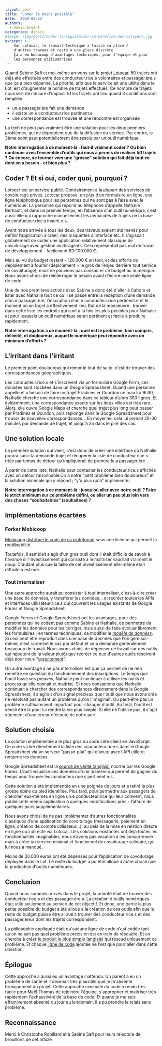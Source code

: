 ```yaml
---
layout: post
title: "Coder le moins possible"
date: '2020-01-23'
authors:
  - david.bruant
categories: dinsic
#image: /img/posts/coder-la-legislation-au-benefice-des-citoyens.jpg
excerpt: >-
    Sur Lotocar, le travail technique a laissé sa place à 
    d'autres travaux et resté à une place discrète
    Ça a eu beaucoup d'avantages techniques, pour l'équipe et pour
    les personnes utilisatrices
---
```


Quand Sabine Safi et moi-même arrivons sur le projet [Lotocar](https://beta.gouv.fr/startups/lotocar.html), 50 trajets ont déjà été effectués entre des conducteur.rice.s volontaires et passager.ère.s que ça a bien dépanné. La priorité, afin que le service ait une utilité dans le Lot, est d'augmenter le nombre de trajets effectués. Ce nombre de trajets nous sert de mesure d'impact. Et les trajets ont lieu quand 3 conditions sont remplies :
- un.e passager.ère fait une demande
- il existe un.e conducteur.rice pertinent.e
- une correspondance est trouvée et une rencontre est organisée

La tech ne peut pas vraiment être une solution pour les deux premiers problèmes, qui ne dépendent que de la diffusion du service. Par contre, le 3ème point peut potentiellement être résolu par un outil numérique.

**Notre interrogation à ce moment-là : faut-il vraiment coder ? Ou bien continuer avec l’ensemble d’outils qui nous a permis de réaliser 50 trajets ? Ou encore, se tourner vers une “grosse” solution qui fait déjà tout ce dont on a besoin - et bien plus ?**

## Coder ? Et si oui, coder quoi, pourquoi ?

Lotocar est un service public. Contrairement à la plupart des services de covoiturage privés, Lotocar propose, en plus d’un formulaire en ligne, une ligne téléphonique pour les personnes qui ne sont pas à l’aise avec le numérique. La personne qui répond au téléphone s’appelle Nathalie Berhault, et dans un premier temps, en l’absence d’un outil numérique, c’est aussi elle qui rapproche manuellement les demandes de trajets de la base de conducteur.rice.s inscrit.e.s.

Avant notre arrivée à tous les deux, des travaux avaient été menés pour définir l’application à créer, des maquettes d’interface etc. Il s’agissait globalement de coder une application relativement classique de covoiturage avec gestion multi-agents. Cela représentait pas mal de travail de développement - facilement 80-100.000 €.

Mais au vu du budget restant - 120.000 € en tout, et des efforts de déploiement à fournir (déploiement = le gros de l’enjeu derrière tout service de covoiturage), nous ne pouvions pas consacrer ce budget au numérique. Nous avons choisi de réinterroger le besoin avant d’écrire une seule ligne de code.

Une de nos premières actions avec Sabine a donc été d'aller à Cahors et lister avec Nathalie tout ce qu'il se passe entre la réception d’une demande d’un.e passager.ère, l’inscription d’un.e conducteur.rice pertinent.e et le moment où un trajet a effectivement lieu. But de la manoeuvre : trouver dans cette liste les endroits qui sont à la fois les plus pénibles pour Nathalie et pour lesquels un outil numérique serait pertinent et facile à produire rapidement.

**Notre interrogation à ce moment-là : quel est le problème, bien compris, délimité, et douloureux, auquel le numérique peut répondre avec un minimum d’efforts ?**

## L'irritant dans l'irritant

Le premier point douloureux qui remonte tout de suite, c'est de trouver des correspondances géographiques. 

Les conducteur.rice.s et s'inscrivent via un formulaire Google Form, ces données sont stockées dans un Google Spreadsheet. Quand une personne appelle et a besoin de faire un trajet Pradines => Gourdon un mardi à 9h30, Nathalie cherche une correspondance dans ce tableur d’alors 300 lignes. Et évidemment, une correspondance exacte sur les deux villes est très rare. Alors, elle ouvre Google Maps et cherche quel trajet plus long peut passer par Pradines et Gourdon, puis  replonge dans le Google Spreadsheet pour trouver de nouvelles correspondances... En moyenne, cela lui prenait 20-30 minutes par demande de trajet, et jusqu’à 3h dans le pire des cas.


## Une solution locale

La première solution qui vient, c'est donc de créer une interface où Nathalie pourra saisir la demande trajet et récupérer la liste de conducteur.rice.s triée par temps de détour qu’impliquerait de prendre le.a passager.ère. 

À partir de cette liste, Nathalie peut contacter les conducteur.rice.s affichés avec un détour raisonnable.On a notre “petit problème bien douloureux” et la solution minimale qui y répond ; "y'a plus qu'à" implémenter.

**Notre interrogation à ce moment-là : jusqu’où aller avec notre outil ? Faire le strict minimum sur ce problème défini, ou aller un peu plus loin vers des choses “souhaitables” (souhaitées) ?**


## Implémentations écartées

### Forker Mobicoop

[Mobicoop](https://www.mobicoop.fr/) [distribue le code de sa plateforme](https://gitlab.com/mobicoop/mobicoop-platform) sous une licence qui permet la réutilisabilité.

Toutefois, il semblait s'agir d'un gros outil dont il était difficile de savoir à l'avance si l'investissement qui consiste à le maîtriser vaudrait vraiment le coup. D'autant plus que la taille de cet investissement elle-même était difficile à estimer.


### Tout internaliser

Une autre approche aurait pu consister à tout internaliser, c'est-à-dire créer une base de données, y transférer les données... et recréer toutes les APIs et interfaces utilisateur.rice.s qui couvrent les usages existants de Google Forms et Google Spreadsheet.

Google Forms et Google Spreadsheet ont les avantages, pour des personnes qui ne codent pas comme Sabine et Nathalie, de permettre de modifier les données pour les corriger, mais aussi de faire évoluer librement les formulaires ; en termes techniques, de modifier le *[modèle de données](https://fr.wikipedia.org/wiki/Mod%C3%A8le_de_donn%C3%A9es)*. Si ceci peut être reproduit dans une base de données que l'on gère soi-même, c'est rarement le cas par défaut et cela demande généralement beaucoup de travail. Nous avons choisi de dépenser ce travail sur des outils qui rajoutent de la valeur plutôt que recréer ce que d'autres outils résolvent déjà pour nous "[gratuitement](https://www.laquadrature.net/2016/08/17/si-vous-etes-le-produit/)".

Un autre avantage à ne pas internaliser est que ça permet de ne rien remettre en question du fonctionnement des inscriptions. Le temps que l'outil fasse ses preuves, Nathalie peut continuer à utiliser les outils et process qu'elle connait et maitrise. Si nous constations que Nathalie continuait à chercher des correspondances directement dans le Google Spreadsheet, il s'agirait d'un signal précieux que l'outil que nous avons créé ne résolvait pas autant un problème qu'on l'imaginait. Ou peut-être pas un problème suffisamment important pour changer d'outil. Au final, l'outil est sensé être là pour lui rendre la vie plus simple. Si elle ne l'utilise pas, il s'agit sûrement d'une erreur d'écoute de notre part.


## Solution choisie

La solution implémentée a le plus gros du code côté client en JavaScript. Ce code va lire directement la liste des conducteur.rice.s dans le Google Spreadsheet via un serveur "passe-plat" qui discute avec l'API utile et retourne les données.

Google Spreadsheet est la [source de vérité (anglais)](https://en.wikipedia.org/wiki/Single_source_of_truth) nourrie par les Google Forms. L'outil visualise ces données d'une manière qui permet de gagner du temps pour trouver les conducteur.rice.s pertinent.e.s.

Cette solution a été implémentée en une poignée de jours et a retiré la plus grosse épine du pied identifiée. Plus tard, pour permettre aux passagers de chercher eux-mêmes en ligne un.e conducteur.rice qui leur convient, nous publié cette même application à quelques modifications près - l’affaire de quelques jours supplémentaires. 

Nous avons choisi de ne pas implémenter d’autres fonctionnalités classiques d’une application de covoiturage (messagerie, paiement en ligne, création de compte utilisateur…), au delà de la mise en relation directe en ligne ou indirecte via Lotocar. Des solutions existantes ont déjà toutes les fonctionnalités imaginables, nous n’avons pas vocation à les concurrencer mais à créer un service minimal et fonctionnel de covoiturage solidaire, qui lui nous a manqué.

Moins de 30.000 euros ont été dépensés pour l’application de covoiturage déployée dans le Lot. Le reste du budget a pu être alloué à autre chose que la production d'outils numériques.



## Conclusion

Quand nous sommes arrivés dans le projet, la priorité était de trouver des conducteur.rice.s et des passager.ère.s. La création d'outils numériques était utile seulement au service de cet objectif. Et donc, une partie la plus petite possible du budget a été alloué à la création de ces outils afin que le reste du budget puisse être alloué à trouver des conducteur.rice.s et des passager.ère.s dont les trajets correspondent.

La philosophie appliquée était qu'aucune ligne de code n'est codée tant qu'on ne sait pas quel problème précis on est en train de résoudre.
Et on cherche à créer [le produit le plus simple (anglais)](https://en.wikipedia.org/wiki/Minimum_viable_product) qui résoud uniquement ce problème.
Et chaque [ligne de code](https://github.com/DavidBruant/lotocar) ajoutée ne l'est que pour aller dans cette direction.


## Épilogue

Cette approche a aussi eu un avantage inattendu. 
Un parent a eu un problème de santé et il devenait très plausible que je m'absente brusquement du projet. Cette approche minimale du code a rendu très facile pour Maël Thomas de rejoindre l'équipe, s'approprier et maitriser très rapidement l'exhaustivité de la base de code. Et quand je me suis effectivement absenté du jour au lendemain, il a pu prendre le relais sans problème.


## Reconnaissance

Merci à Christophe Robillard et à Sabine Safi pour leurs relecture de brouillons de cet article
